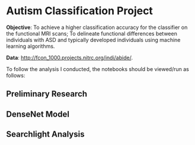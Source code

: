 # Autism Classification Project

**Objective**: To achieve a higher classification accuracy for the classifier on the functional MRI scans; To delineate functional differences between individuals with ASD and typically developed individuals using machine learning algorithms.

**Data**: http://fcon_1000.projects.nitrc.org/indi/abide/.

To follow the analysis I conducted, the notebooks should be viewed/run as follows:

## Preliminary Research

## DenseNet Model

## Searchlight Analysis
